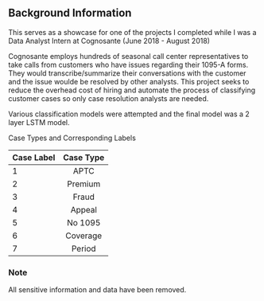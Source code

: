 

## Background Information
This serves as a showcase for one of the projects I completed while I was a Data Analyst Intern at Cognosante (June 2018 - August 2018)

Cognosante employs hundreds of seasonal call center representatives to take calls from customers who have issues regarding their 1095-A forms. They would transcribe/summarize their conversations with the customer and the issue woulde be resolved by other analysts. This project seeks to reduce the overhead cost of hiring and automate the process of classifying customer cases so only case resolution analysts are needed.

Various classification models were attempted and the final model was a 2 layer LSTM model.

Case Types and Corresponding Labels 

| Case Label    | Case Type     |
| ------------- |:-------------:|
| 1             | APTC          |
| 2             | Premium       |
| 3             | Fraud         |
| 4             | Appeal        |
| 5             | No 1095       |
| 6             | Coverage      |
| 7             | Period        |

### Note
All sensitive information and data have been removed.

